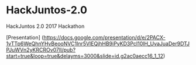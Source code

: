 # HackJuntos-2.0
HackJuntos 2.0 2017 Hackathon


[Presentation] (https://docs.google.com/presentation/d/e/2PACX-1vTTp6WeQhnYHvBeooNVC1Inr5VlEQjhHB9iPyKD3PcI10lH_UvaJuaDer9DTJPJuWVn2yKRCROv07Il/pub?start=true&loop=true&delayms=3000&slide=id.g2ac0aecc16_1_12)
